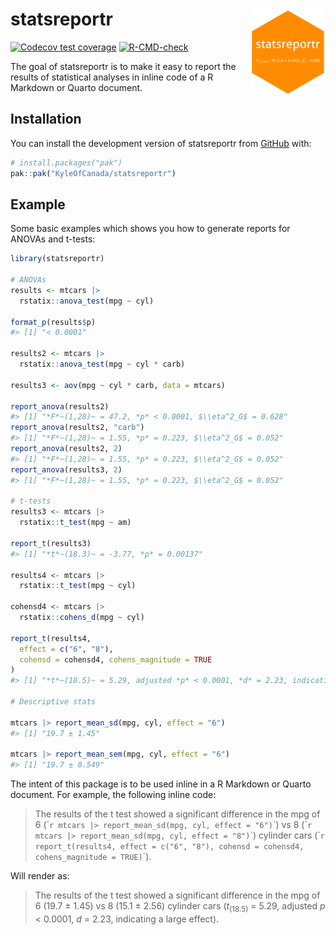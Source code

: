 
<!-- README.md is generated from README.Rmd. Please edit that file -->

# statsreportr <img src="man/figures/logo.png" align="right" height="139" alt="statsreportr hexsticker" />

<!-- badges: start -->

[![Codecov test
coverage](https://codecov.io/gh/KyleOfCanada/statsreportr/graph/badge.svg)](https://app.codecov.io/gh/KyleOfCanada/statsreportr)
[![R-CMD-check](https://github.com/KyleOfCanada/statsreportr/actions/workflows/R-CMD-check.yaml/badge.svg)](https://github.com/KyleOfCanada/statsreportr/actions/workflows/R-CMD-check.yaml)
<!-- badges: end -->

The goal of statsreportr is to make it easy to report the results of
statistical analyses in inline code of a R Markdown or Quarto document.

## Installation

You can install the development version of statsreportr from
[GitHub](https://github.com/) with:

``` r
# install.packages("pak")
pak::pak("KyleOfCanada/statsreportr")
```

## Example

Some basic examples which shows you how to generate reports for ANOVAs
and t-tests:

``` r
library(statsreportr)

# ANOVAs
results <- mtcars |>
  rstatix::anova_test(mpg ~ cyl)

format_p(results$p)
#> [1] "< 0.0001"

results2 <- mtcars |>
  rstatix::anova_test(mpg ~ cyl * carb)

results3 <- aov(mpg ~ cyl * carb, data = mtcars)

report_anova(results2)
#> [1] "*F*~(1,28)~ = 47.2, *p* < 0.0001, $\\eta^2_G$ = 0.628"
report_anova(results2, "carb")
#> [1] "*F*~(1,28)~ = 1.55, *p* = 0.223, $\\eta^2_G$ = 0.052"
report_anova(results2, 2)
#> [1] "*F*~(1,28)~ = 1.55, *p* = 0.223, $\\eta^2_G$ = 0.052"
report_anova(results3, 2)
#> [1] "*F*~(1,28)~ = 1.55, *p* = 0.223, $\\eta^2_G$ = 0.052"

# t-tests
results3 <- mtcars |>
  rstatix::t_test(mpg ~ am)

report_t(results3)
#> [1] "*t*~(18.3)~ = -3.77, *p* = 0.00137"

results4 <- mtcars |>
  rstatix::t_test(mpg ~ cyl)

cohensd4 <- mtcars |>
  rstatix::cohens_d(mpg ~ cyl)

report_t(results4,
  effect = c("6", "8"),
  cohensd = cohensd4, cohens_magnitude = TRUE
)
#> [1] "*t*~(18.5)~ = 5.29, adjusted *p* < 0.0001, *d* = 2.23, indicating a large effect"

# Descriptive stats

mtcars |> report_mean_sd(mpg, cyl, effect = "6")
#> [1] "19.7 ± 1.45"

mtcars |> report_mean_sem(mpg, cyl, effect = "6")
#> [1] "19.7 ± 0.549"
```

The intent of this package is to be used inline in a R Markdown or
Quarto document. For example, the following inline code:

> The results of the t test showed a significant difference in the mpg
> of 6 (\``r mtcars |> report_mean_sd(mpg, cyl, effect = "6")`\`) vs 8
> (\``r mtcars |> report_mean_sd(mpg, cyl, effect = "8")`\`) cylinder
> cars
> (\``r report_t(results4, effect = c("6", "8"), cohensd = cohensd4, cohens_magnitude = TRUE)`\`).

Will render as:

> The results of the t test showed a significant difference in the mpg
> of 6 (19.7 ± 1.45) vs 8 (15.1 ± 2.56) cylinder cars
> (*t*<sub>(18.5)</sub> = 5.29, adjusted *p* \< 0.0001, *d* = 2.23,
> indicating a large effect).

